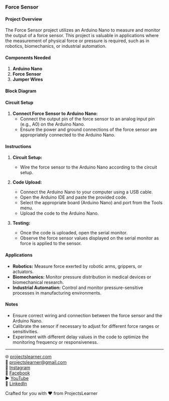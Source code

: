 ### Force Sensor

#### Project Overview

The Force Sensor project utilizes an Arduino Nano to measure and monitor the output of a force sensor. This project is valuable in applications where the measurement of physical force or pressure is required, such as in robotics, biomechanics, or industrial automation.

#### Components Needed

1. **Arduino Nano**
2. **Force Sensor**
3. **Jumper Wires**

#### Block Diagram


#### Circuit Setup

1. **Connect Force Sensor to Arduino Nano:**
   - Connect the output pin of the force sensor to an analog input pin (e.g., A0) on the Arduino Nano.
   - Ensure the power and ground connections of the force sensor are appropriately connected to the Arduino Nano.

#### Instructions

1. **Circuit Setup:**
   - Wire the force sensor to the Arduino Nano according to the circuit setup.

2. **Code Upload:**
   - Connect the Arduino Nano to your computer using a USB cable.
   - Open the Arduino IDE and paste the provided code.
   - Select the appropriate board (Arduino Nano) and port from the Tools menu.
   - Upload the code to the Arduino Nano.

3. **Testing:**
   - Once the code is uploaded, open the serial monitor.
   - Observe the force sensor values displayed on the serial monitor as force is applied to the sensor.

#### Applications

- **Robotics:** Measure force exerted by robotic arms, grippers, or actuators.
- **Biomechanics:** Monitor pressure distribution in medical devices or biomechanical research.
- **Industrial Automation:** Control and monitor pressure-sensitive processes in manufacturing environments.

#### Notes

- Ensure correct wiring and connection between the force sensor and the Arduino Nano.
- Calibrate the sensor if necessary to adjust for different force ranges or sensitivities.
- Experiment with different delay values in the code to optimize the monitoring frequency or responsiveness.

---

🌐 [projectslearner.com](https://projectslearner.com)  
📧 [projectslearner@gmail.com](mailto:projectslearner@gmail.com)  
📸 [Instagram](https://www.instagram.com/projectslearner/)  
📘 [Facebook](https://www.facebook.com/projectslearner)  
▶️ [YouTube](https://www.youtube.com/@ProjectsLearner)  
📘 [LinkedIn](https://www.linkedin.com/in/projectslearner)  

Crafted for you with ❤️ from ProjectsLearner